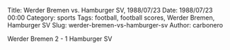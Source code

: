 Title: Werder Bremen vs. Hamburger SV, 1988/07/23
Date: 1988/07/23 00:00
Category: sports
Tags: football, football scores, Werder Bremen, Hamburger SV
Slug: werder-bremen-vs-hamburger-sv
Author: carbonero


Werder Bremen 2 - 1 Hamburger SV
